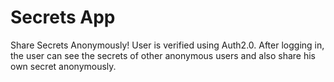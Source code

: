 # Secrets App
Share Secrets Anonymously! User is verified using Auth2.0. After logging in, the user can see the secrets of other anonymous users and also share his own secret anonymously.
